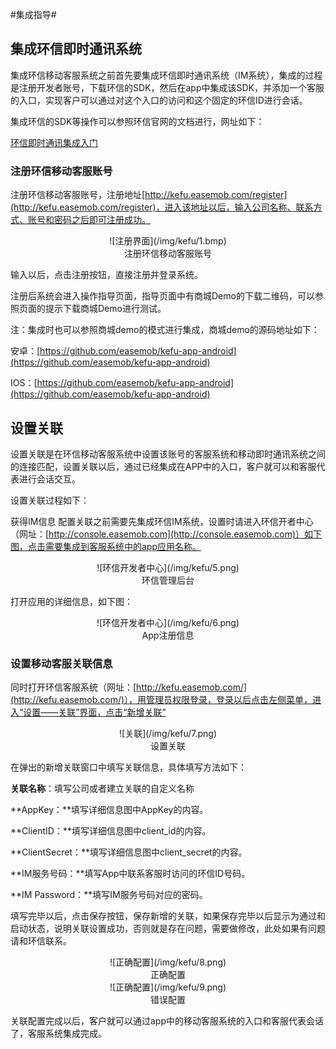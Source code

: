#集成指导#
## 集成环信即时通讯系统 ##
集成环信移动客服系统之前首先要集成环信即时通讯系统（IM系统），集成的过程是注册开发者账号，下载环信的SDK，然后在app中集成该SDK，并添加一个客服的入口，实现客户可以通过对这个入口的访问和这个固定的环信ID进行会话。

集成环信的SDK等操作可以参照环信官网的文档进行，网址如下：

[环信即时通讯集成入门](http://www.easemob.com/docs/gettingstart/)

### 注册环信移动客服账号 ###
注册环信移动客服账号，注册地址[http://kefu.easemob.com/register](http://kefu.easemob.com/register)，进入该地址以后，输入公司名称、联系方式、账号和密码之后即可注册成功。

<center>![注册界面](/img/kefu/1.bmp)</center>
<center>注册环信移动客服账号</center>


输入以后，点击注册按钮，直接注册并登录系统。

注册后系统会进入操作指导页面，指导页面中有商城Demo的下载二维码，可以参照页面的提示下载商城Demo进行测试。

注：集成时也可以参照商城demo的模式进行集成，商城demo的源码地址如下：

安卓：[https://github.com/easemob/kefu-app-android](https://github.com/easemob/kefu-app-android)

IOS：[https://github.com/easemob/kefu-app-android](https://github.com/easemob/kefu-app-android)

## 设置关联 ##

  设置关联是在环信移动客服系统中设置该账号的客服系统和移动即时通讯系统之间的连接匹配，设置关联以后，通过已经集成在APP中的入口，客户就可以和客服代表进行会话交互。

  设置关联过程如下：

获得IM信息
配置关联之前需要先集成环信IM系统，设置时请进入环信开者中心（网址：[http://console.easemob.com](http://console.easemob.com)）如下图，点击需要集成到客服系统中的app应用名称。

<center>![环信开发者中心](/img/kefu/5.png)</center>
<center>环信管理后台</center>

 打开应用的详细信息，如下图：

<center>![环信开发者中心](/img/kefu/6.png)</center>
<center>App注册信息</center>


### 设置移动客服关联信息 ###

同时打开环信客服系统（网址：[http://kefu.easemob.com/](http://kefu.easemob.com/)），用管理员权限登录，登录以后点击左侧菜单，进入“设置——关联”界面，点击“新增关联”

<center>![关联](/img/kefu/7.png)</center>
<center>设置关联</center>

在弹出的新增关联窗口中填写关联信息，具体填写方法如下：

**关联名称**：填写公司或者建立关联的自定义名称

**AppKey：**填写详细信息图中AppKey的内容。

**ClientID：**填写详细信息图中client_id的内容。

**ClientSecret：**填写详细信息图中client_secret的内容。

**IM服务号码：**填写App中联系客服时访问的环信ID号码。

**IM Password：**填写IM服务号码对应的密码。

填写完毕以后，点击保存按钮，保存新增的关联，如果保存完毕以后显示为通过和启动状态，说明关联设置成功，否则就是存在问题，需要做修改，此处如果有问题请和环信联系。

<center>![正确配置](/img/kefu/8.png)</center>
<center>正确配置</center>

<center>![正确配置](/img/kefu/9.png)</center>
<center>错误配置</center>
 
关联配置完成以后，客户就可以通过app中的移动客服系统的入口和客服代表会话了，客服系统集成完成。